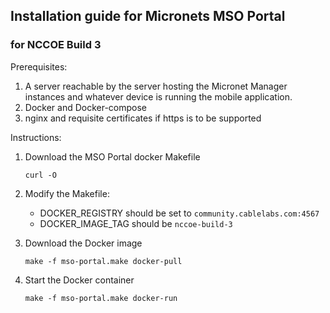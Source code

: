 ## Installation guide for Micronets MSO Portal

### for NCCOE Build 3

Prerequisites:

1. A server reachable by the server hosting the Micronet Manager instances
and whatever device is running the mobile application.
2. Docker and Docker-compose
3. nginx and requisite certificates if https is to be supported

Instructions:

1. Download the MSO Portal docker Makefile

   ```
   curl -O  
   ```
2. Modify the Makefile:

   - DOCKER_REGISTRY should be set to `community.cablelabs.com:4567`
   - DOCKER_IMAGE_TAG should be `nccoe-build-3`

3. Download the Docker image

    ```
    make -f mso-portal.make docker-pull
    ```

4. Start the Docker container

    ```
    make -f mso-portal.make docker-run
    ```
